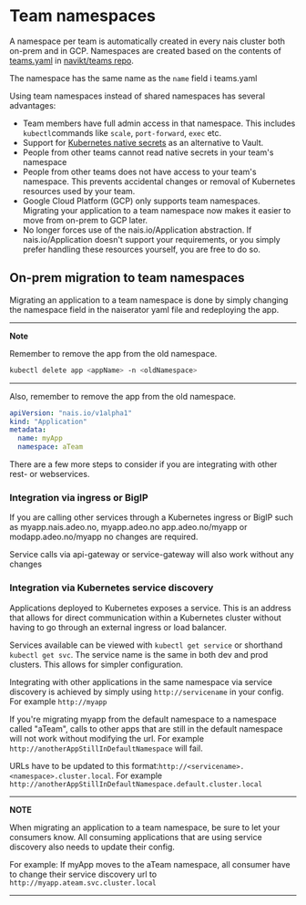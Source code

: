 # Team namespaces

A namespace per team is automatically created in every nais cluster both on-prem and in GCP. 
Namespaces are created based on the contents of [teams.yaml](https://github.com/navikt/teams/blob/master/teams.yml) in [navikt/teams repo](https://github.com/navikt/teams/). 

The namespace has the same name as the `name` field i teams.yaml

Using team namespaces instead of shared namespaces has several advantages: 
- Team members have full admin access in that namespace. This includes `kubectl`commands like `scale`, `port-forward`, `exec` etc. 
- Support for [Kubernetes native secrets](https://kubernetes.io/docs/concepts/configuration/secret/) as an alternative to Vault. 
- People from other teams cannot read native secrets in your team's namespace
- People from other teams does not have access to your team's namespace. This prevents accidental changes or removal of Kubernetes resources used by your team. 
- Google Cloud Platform (GCP) only supports team namespaces. Migrating your application to a team namespace now makes it easier to move from on-prem to GCP later.
- No longer forces use of the nais.io/Application abstraction. If nais.io/Application doesn't support your requirements, or you simply prefer handling these resources yourself, you are free to do so.


## On-prem migration to team namespaces

Migrating an application to a team namespace is done by simply changing the namespace field in the naiserator yaml file and redeploying the app. 

---

**Note**

Remember to remove the app from the old namespace. 
``` bash
kubectl delete app <appName> -n <oldNamespace>
```

---



Also, remember to remove the app from the old namespace. 

```yaml
apiVersion: "nais.io/v1alpha1"
kind: "Application"
metadata:
  name: myApp
  namespace: aTeam
  ```

There are a few more steps to consider if you are integrating with other rest- or webservices. 

### Integration via ingress or BigIP 
If you are calling other services through a Kubernetes ingress or BigIP such as myapp.nais.adeo.no, myapp.adeo.no app.adeo.no/myapp or modapp.adeo.no/myapp no changes are required. 

Service calls via api-gateway or service-gateway will also work without any changes

### Integration via Kubernetes service discovery

Applications deployed to Kubernetes exposes a service. This is an address that allows for direct communication within a Kubernetes cluster without having to go through an external ingress or load balancer. 

Services available can be viewed with `kubectl get service` or shorthand `kubectl get svc`. The service name is the same in both dev and prod clusters. This allows for simpler configuration. 

Integrating with other applications in the same namespace via service discovery is achieved by simply using `http://servicename` in your config. For example `http://myapp`

If you're migrating myapp from the default namespace to a namespace called "aTeam", calls to other apps that are still in the default namespace will not work without modifying the url. For example `http://anotherAppStillInDefaultNamespace` will fail. 

URLs have to be updated to this format:`http://<servicename>.<namespace>.cluster.local`. For example `http://anotherAppStillInDefaultNamespace.default.cluster.local`

---
**NOTE**

When migrating an application to a team namespace, be sure to let your consumers know. 
All consuming applications that are using service discovery also needs to update their config. 

For example: If myApp moves to the aTeam namespace, all consumer have to change their service discovery url to `http://myapp.ateam.svc.cluster.local`

---

